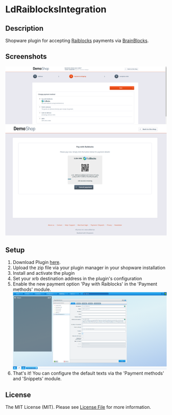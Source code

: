 # LdRaiblocksIntegration
## Description
Shopware plugin for accepting [Raiblocks](https://raiblocks.net/) payments via [BrainBlocks](https://brainblocks.io).

## Screenshots

   ![choose_payments](./choose_payment.png)
   ![choose_payments](./payment.png)

## Setup

1. Download Plugin [here](https://github.com/LucaDe/LdRaiblocksIntegration/releases/download/1.0/LdRaiblocksIntegration.zip).
2. Upload the zip file via your plugin manager in your shopware installation
3. Install and activate the plugin 
3. Set your xrb destination address in the plugin's configuration
4. Enable the new payment option 'Pay with Raiblocks' in the 'Payment methods' module.
   ![choose_payments](./payments.png)
5. That's it! You can configure the default texts via the 'Payment methods' and 'Snippets' module. 
 
## License

The MIT License (MIT). Please see [License File](LICENSE) for more information.